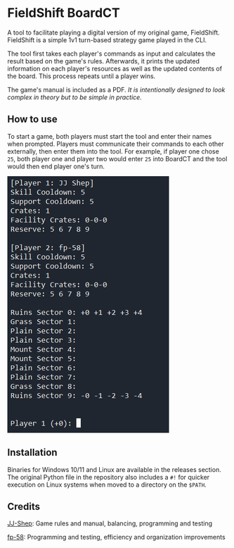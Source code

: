 # FieldShift BoardCT
A tool to facilitate playing a digital version of my original game, FieldShift. FieldShift is a simple 1v1 turn-based strategy game played in the CLI.

The tool first takes each player's commands as input and calculates the result based on the game's rules. Afterwards, it prints the updated information on each player's resources as well as the updated contents of the board. This process repeats until a player wins.

The game's manual is included as a PDF. *It is intentionally designed to look complex in theory but to be simple in practice.*

## How to use
To start a game, both players must start the tool and enter their names when prompted. Players must communicate their commands to each other externally, then enter them into the tool. For example, if player one chose `25`, both player one and player two would enter `25` into BoardCT and the tool would then end player one's turn.

![Screenshot of the tool in use](boardct-screenshot.png)

## Installation
Binaries for Windows 10/11 and Linux are available in the releases section. The original Python file in the repository also includes a `#!` for quicker execution on Linux systems when moved to a directory on the `$PATH`.

## Credits
[JJ-Shep](https://github.com/JJ-Shep): Game rules and manual, balancing, programming and testing

[fp-58](https://github.com/fp-58): Programming and testing, efficiency and organization improvements
